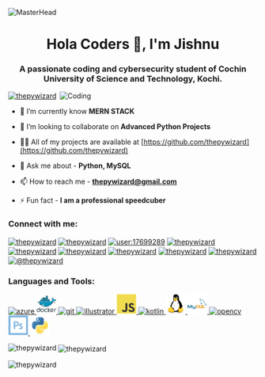 ![MasterHead]()
<h1 align="center">Hola Coders 👋, I'm Jishnu</h1>
<h3 align="center">A passionate coding and cybersecurity student of Cochin University of Science and Technology, Kochi.</h3>
<img align="right" alt="Coding" width="400" src="https://camo.githubusercontent.com/cae12fddd9d6982901d82580bdf321d81fb299141098ca1c2d4891870827bf17/68747470733a2f2f6d69726f2e6d656469756d2e636f6d2f6d61782f313336302f302a37513379765349765f7430696f4a2d5a2e676966">

<p align="left"> <a href="https://twitter.com/thepywizard" target="blank"><img src="https://img.shields.io/twitter/follow/thepywizard?logo=twitter&style=for-the-badge" alt="thepywizard" /></a> </p>

- 🌱 I’m currently know **MERN STACK**

- 👯 I’m looking to collaborate on **Advanced Python Projects**

- 👨‍💻 All of my projects are available at [https://github.com/thepywizard](https://github.com/thepywizard)

- 💬 Ask me about - **Python, MySQL**

- 📫 How to reach me - **thepywizard@gmail.com**

- ⚡ Fun fact - **I am a professional speedcuber**

<h3 align="left">Connect with me:</h3>
<p align="left">
<a href="https://twitter.com/thepywizard" target="blank"><img align="center" src="https://raw.githubusercontent.com/rahuldkjain/github-profile-readme-generator/master/src/images/icons/Social/twitter.svg" alt="thepywizard" height="30" width="40" /></a>
<a href="https://linkedin.com/in/thepywizard" target="blank"><img align="center" src="https://raw.githubusercontent.com/rahuldkjain/github-profile-readme-generator/master/src/images/icons/Social/linked-in-alt.svg" alt="thepywizard" height="30" width="40" /></a>
<a href="https://stackoverflow.com/users/user:17699289" target="blank"><img align="center" src="https://raw.githubusercontent.com/rahuldkjain/github-profile-readme-generator/master/src/images/icons/Social/stack-overflow.svg" alt="user:17699289" height="30" width="40" /></a>
<a href="https://kaggle.com/thepywizard" target="blank"><img align="center" src="https://raw.githubusercontent.com/rahuldkjain/github-profile-readme-generator/master/src/images/icons/Social/kaggle.svg" alt="thepywizard" height="30" width="40" /></a>
<a href="https://fb.com/thepywizard" target="blank"><img align="center" src="https://raw.githubusercontent.com/rahuldkjain/github-profile-readme-generator/master/src/images/icons/Social/facebook.svg" alt="thepywizard" height="30" width="40" /></a>
<a href="https://instagram.com/thepywizard" target="blank"><img align="center" src="https://raw.githubusercontent.com/rahuldkjain/github-profile-readme-generator/master/src/images/icons/Social/instagram.svg" alt="thepywizard" height="30" width="40" /></a>
<a href="https://www.codechef.com/users/thepywizard" target="blank"><img align="center" src="https://cdn.jsdelivr.net/npm/simple-icons@3.1.0/icons/codechef.svg" alt="thepywizard" height="30" width="40" /></a>
<a href="https://www.hackerrank.com/thepywizard" target="blank"><img align="center" src="https://raw.githubusercontent.com/rahuldkjain/github-profile-readme-generator/master/src/images/icons/Social/hackerrank.svg" alt="thepywizard" height="30" width="40" /></a>
<a href="https://www.leetcode.com/thepywizard" target="blank"><img align="center" src="https://raw.githubusercontent.com/rahuldkjain/github-profile-readme-generator/master/src/images/icons/Social/leet-code.svg" alt="thepywizard" height="30" width="40" /></a>
<a href="https://www.hackerearth.com/@thepywizard" target="blank"><img align="center" src="https://raw.githubusercontent.com/rahuldkjain/github-profile-readme-generator/master/src/images/icons/Social/hackerearth.svg" alt="@thepywizard" height="30" width="40" /></a>
</p>

<h3 align="left">Languages and Tools:</h3>
<p align="left"> <a href="https://azure.microsoft.com/en-in/" target="_blank" rel="noreferrer"> <img src="https://www.vectorlogo.zone/logos/microsoft_azure/microsoft_azure-icon.svg" alt="azure" width="40" height="40"/> </a> <a href="https://www.docker.com/" target="_blank" rel="noreferrer"> <img src="https://raw.githubusercontent.com/devicons/devicon/master/icons/docker/docker-original-wordmark.svg" alt="docker" width="40" height="40"/> </a> <a href="https://git-scm.com/" target="_blank" rel="noreferrer"> <img src="https://www.vectorlogo.zone/logos/git-scm/git-scm-icon.svg" alt="git" width="40" height="40"/> </a> <a href="https://www.adobe.com/in/products/illustrator.html" target="_blank" rel="noreferrer"> <img src="https://www.vectorlogo.zone/logos/adobe_illustrator/adobe_illustrator-icon.svg" alt="illustrator" width="40" height="40"/> </a> <a href="https://developer.mozilla.org/en-US/docs/Web/JavaScript" target="_blank" rel="noreferrer"> <img src="https://raw.githubusercontent.com/devicons/devicon/master/icons/javascript/javascript-original.svg" alt="javascript" width="40" height="40"/> </a> <a href="https://kotlinlang.org" target="_blank" rel="noreferrer"> <img src="https://www.vectorlogo.zone/logos/kotlinlang/kotlinlang-icon.svg" alt="kotlin" width="40" height="40"/> </a> <a href="https://www.linux.org/" target="_blank" rel="noreferrer"> <img src="https://raw.githubusercontent.com/devicons/devicon/master/icons/linux/linux-original.svg" alt="linux" width="40" height="40"/> </a> <a href="https://www.mysql.com/" target="_blank" rel="noreferrer"> <img src="https://raw.githubusercontent.com/devicons/devicon/master/icons/mysql/mysql-original-wordmark.svg" alt="mysql" width="40" height="40"/> </a> <a href="https://opencv.org/" target="_blank" rel="noreferrer"> <img src="https://www.vectorlogo.zone/logos/opencv/opencv-icon.svg" alt="opencv" width="40" height="40"/> </a> <a href="https://www.photoshop.com/en" target="_blank" rel="noreferrer"> <img src="https://raw.githubusercontent.com/devicons/devicon/master/icons/photoshop/photoshop-line.svg" alt="photoshop" width="40" height="40"/> </a> <a href="https://www.python.org" target="_blank" rel="noreferrer"> <img src="https://raw.githubusercontent.com/devicons/devicon/master/icons/python/python-original.svg" alt="python" width="40" height="40"/> </a> </p>

<p><img align="left" src="https://github-readme-stats.vercel.app/api/top-langs?username=thepywizard&show_icons=true&locale=en&layout=compact" alt="thepywizard" /></p>

<p>&nbsp;<img align="center" src="https://github-readme-stats.vercel.app/api?username=thepywizard&show_icons=true&locale=en" alt="thepywizard" /></p>

<p><img align="center" src="https://github-readme-streak-stats.herokuapp.com/?user=thepywizard&" alt="thepywizard" /></p>
